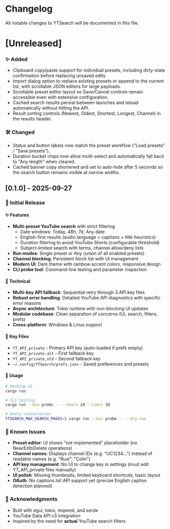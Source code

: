 # Changelog

All notable changes to YTSearch will be documented in this file.

# [Unreleased]

### ✨ Added
- Clipboard copy/paste support for individual presets, including dirty-state confirmation before replacing unsaved edits.
- Import dialog option to replace existing presets or append to the current list, with scrollable JSON editors for large payloads.
- Scrollable preset editor layout so Save/Cancel controls remain accessible even with extensive configuration.
- Cached search results persist between launches and reload automatically without hitting the API.
- Result sorting controls (Newest, Oldest, Shortest, Longest, Channel) in the results header.

### 🛠️ Changed
- Status and button labels now match the preset workflow ("Load presets" / "Save presets").
- Duration bucket chips now allow multi-select and automatically fall back to "Any length" when cleared.
- Cached banner copy shortened and set to auto-hide after 5 seconds so the search button remains visible at narrow widths.

## [0.1.0] - 2025-09-27

### 🎉 Initial Release

#### ✨ Features
- **Multi-preset YouTube search** with strict filtering
  - Date windows: Today, 48h, 7d, Any date
  - English-first results (audio language + captions + title heuristics)
  - Duration filtering to avoid YouTube Shorts (configurable threshold)
  - Subject-limited search with terms, channel allow/deny lists
- **Run modes**: Single preset or Any (union of all enabled presets)
- **Channel blocking**: Persistent block list with UI management
- **Modern UI**: Dark theme with rainbow accent colors, responsive design
- **CLI probe tool**: Command-line testing and parameter inspection

#### 🔧 Technical
- **Multi-key API fallback**: Sequential retry through 3 API key files
- **Robust error handling**: Detailed YouTube API diagnostics with specific error reasons
- **Async architecture**: Tokio runtime with non-blocking UI updates
- **Modular codebase**: Clean separation of concerns (UI, search, filters, prefs)
- **Cross-platform**: Windows & Linux support

#### 📁 Key Files
- `YT_API_private` - Primary API key (auto-loaded if prefs empty)
- `YT_API_private.alt` - First fallback key  
- `YT_API_private,old` - Second fallback key
- `~/.config/YTSearch/prefs.json` - Saved preferences and presets

#### 🚀 Usage
```bash
# Desktop UI
cargo run

# CLI testing
cargo run --bin probe -- --hours 24 --limit 10

# Quota conservation
YTSEARCH_MAX_SEARCH_PAGES=1 cargo run --bin probe -- --dry-run
```

### 🐛 Known Issues
- **Preset editor**: UI shows "not implemented" placeholder (no New/Edit/Delete operations)
- **Channel names**: Displays channel IDs (e.g. "UC1234...") instead of readable names (e.g. "Rust", "Colin")
- **API key management**: No UI to change key in settings (must edit YT_API_private files manually)
- **UI polish**: Missing thumbnails, limited keyboard shortcuts, basic layout
- **OAuth**: No captions.list API support yet (precise English caption detection planned)

### 🙏 Acknowledgments  
- Built with egui, tokio, reqwest, and serde
- YouTube Data API v3 integration
- Inspired by the need for **actual** YouTube search filters
